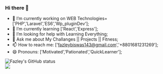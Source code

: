 ### Hi there 👋

<!-- 
**Fzrabbi/Fzrabbi** is a ✨ _special_ ✨ repository because its `README.md` (this file) appears on your GitHub profile.

Here are some ideas to get you started: -->

- 🔭 I’m currently working on WEB Technologies=['PHP','Laravel','ES6','Wp_pluginDev'];
- 🌱 I’m currently learning ['React','Express'];
- 🤔 I’m looking for help with Learning Everything;
- 💬 Ask me about My Challanges || Projects || Fitness;
- 📫 How to reach me: ['fazleybiswas143@gmail.com','+8801681231269'];
- 😄 Pronouns: ['Motivated','Pationated','QuickLearner'];

![Fazley's GitHub status](https://github-readme-stats.vercel.app/api?username=fzrabbi&show_icons=true&theme=radical&include_all_commits=true&count_private=true&hide=prs)
<br>
![](https://komarev.com/ghpvc/?username=fzrabbi)
